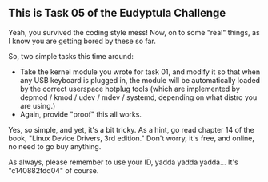 This is Task 05 of the Eudyptula Challenge
------------------------------------------

Yeah, you survived the coding style mess!  Now, on to some "real"
things, as I know you are getting bored by these so far.

So, two simple tasks this time around:
  - Take the kernel module you wrote for task 01, and modify it so that
    when any USB keyboard is plugged in, the module will be
    automatically loaded by the correct userspace hotplug tools (which
    are implemented by depmod / kmod / udev / mdev / systemd, depending
    on what distro you are using.)
  - Again, provide "proof" this all works.

Yes, so simple, and yet, it's a bit tricky.  As a hint, go read chapter
14 of the book, "Linux Device Drivers, 3rd edition."  Don't worry, it's
free, and online, no need to go buy anything.

As always, please remember to use your ID, yadda yadda yadda...
It's "c140882fdd04" of course.
